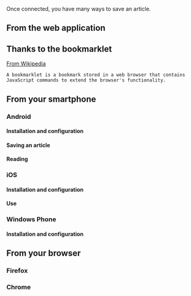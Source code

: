 Once connected, you have many ways to save an article.
## From the web application

## Thanks to the bookmarklet

[From Wikipedia](http://en.wikipedia.org/wiki/Bookmarklet)

    A bookmarklet is a bookmark stored in a web browser that contains JavaScript commands to extend the browser's functionality.


## From your smartphone

### Android

#### Installation and configuration 

#### Saving an article 

#### Reading 

### iOS

#### Installation and configuration

#### Use

### Windows Phone

#### Installation and configuration


## From your browser

### Firefox
 

### Chrome

